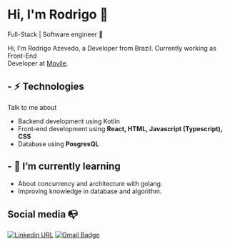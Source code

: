 
# Hi, I'm Rodrigo :wave:

Full-Stack | Software engineer :robot:

Hi, I'm Rodrigo Azevedo, a Developer from Brazil. Currently working as Front-End <br/>Developer at [Movile](https://movilepay.zendesk.com/hc/pt-br).

## - ⚡ Technologies

Talk to me about

- Backend development using Kotlin
- Front-end development using **React, HTML, Javascript (Typescript), CSS**
- Database using **PosgresQL**

## - 🌱 I’m currently learning

- About concurrency and architecture with golang.
- Improving knowledge in database and algorithm.

## Social media :mailbox_with_no_mail:

[![Linkedin URL](https://img.shields.io/twitter/url?color=%230072b1&label=connect&logo=linkedin&logoColor=%230072b1&style=flat-square&url=https%3A%2F%2Fwww.linkedin.com%2Fin%2Fosergioneto%2F)](https://www.linkedin.com/in/rodrigo-azevedo-30885a164/)
[![Gmail Badge](https://img.shields.io/twitter/url?color=red&label=mail&logo=gmail&logoColor=red&style=flat-square&url=https%3A%2F%2Fwww.reddit.com%2Fuser%2Fosergioneto)](mailto:rodrigozcma@gmail.com)
<!--
**rodrigoazv/rodrigoazv** is a ✨ _special_ ✨ repository because its `README.md` (this file) appears on your GitHub profile.

Here are some ideas to get you started:

- 🔭 I’m currently working on ...
- 🌱 I’m currently learning ...
- 👯 I’m looking to collaborate on ...
- 🤔 I’m looking for help with ...
- 💬 Ask me about ...
- 📫 How to reach me: ...
- 😄 Pronouns: ...
- ⚡ Fun fact: ...
-->
